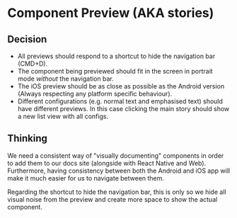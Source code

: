 # Component Preview (AKA stories)

## Decision
- All previews should respond to a shortcut to hide the navigation bar (CMD+D).
- The component being previewed should fit in the screen in portrait mode *without* the navigation bar.
- The iOS preview should be as close as possible as the Android version (Always respecting any platform specific behaviour).
- Different configurations (e.g. normal text and emphasised text) should have different previews. In this case clicking the main story should show a new list view with all configs.

## Thinking
We need a consistent way of "visually documenting" components in order to add them to our docs site (alongside with React Native and Web). Furthermore, having consistency between
both the Android and iOS app will make it much easier for us to navigate between them.

Regarding the shortcut to hide the navigation bar, this is only so we hide all visual noise from the preview and create more space to show the actual component.